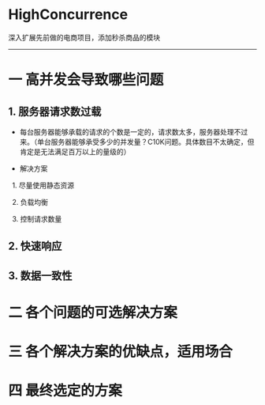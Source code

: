 # HighConcurrence
深入扩展先前做的电商项目，添加秒杀商品的模块
***
# 一 高并发会导致哪些问题
## 1. 服务器请求数过载
- 每台服务器能够承载的请求的个数是一定的，请求数太多，服务器处理不过来。（单台服务器能够承受多少的并发量？C10K问题。具体数目不太确定，但肯定是无法满足百万以上的量级的）

- 解决方案

&nbsp; 1. 尽量使用静态资源

&nbsp; 2. 负载均衡

&nbsp; 3. 控制请求数量

## 2. 快速响应

## 3. 数据一致性

# 二 各个问题的可选解决方案

# 三 各个解决方案的优缺点，适用场合

# 四 最终选定的方案
